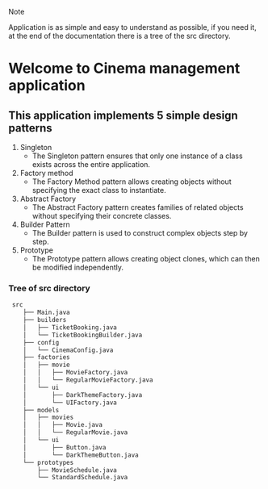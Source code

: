 > [!NOTE]
> Application is as simple and easy to understand as possible, if you need it, at the end of the documentation there is a tree of the src directory.
# Welcome to Cinema management application
## This application implements 5 simple design patterns
1. Singleton
   - The Singleton pattern ensures that only one instance of a class exists across the entire application.
2. Factory method
   - The Factory Method pattern allows creating objects without specifying the exact class to instantiate.
3. Abstract Factory
   - The Abstract Factory pattern creates families of related objects without specifying their concrete classes.
4. Builder Pattern
   - The Builder pattern is used to construct complex objects step by step.
5. Prototype 
   - The Prototype pattern allows creating object clones, which can then be modified independently.

### Tree of src directory
```bash
 src
    ├── Main.java
    ├── builders
    │   ├── TicketBooking.java
    │   └── TicketBookingBuilder.java
    ├── config
    │   └── CinemaConfig.java
    ├── factories
    │   ├── movie
    │   │   ├── MovieFactory.java
    │   │   └── RegularMovieFactory.java
    │   └── ui
    │       ├── DarkThemeFactory.java
    │       └── UIFactory.java
    ├── models
    │   ├── movies
    │   │   ├── Movie.java
    │   │   └── RegularMovie.java
    │   └── ui
    │       ├── Button.java
    │       └── DarkThemeButton.java
    └── prototypes
        ├── MovieSchedule.java
        └── StandardSchedule.java
```

